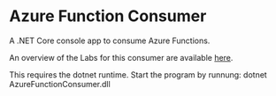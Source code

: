 # Azure Function Consumer
A .NET Core console app to consume Azure Functions.

An overview of the Labs for this consumer are available [here][LINK1].

This requires the dotnet runtime.  Start the program by runnung:  dotnet AzureFunctionConsumer.dll

[LINK1]: https://benperk.github.io/azure/training/azure-functions-labs-information-and-setup-instructions.html
